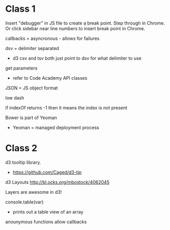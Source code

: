 # Class 1

Insert "debugger" in JS file to create a break point. Step through in Chrome. Or click sidebar near line numbers to insert break point in Chrome.

callbacks = asyncronous - allows for failures

dsv = delimiter separated 
- d3 csv and tsv both just point to dsv for what delimiter to use

get parameters 
- refer to Code Academy API classes

JSON = JS object format

low dash

if indexOf returns -1 then it means the index is not present

Bower is part of Yeoman
- Yeoman = managed deployment process


# Class 2

d3 tooltip library.
- https://github.com/Caged/d3-tip

d3 Layouts
http://bl.ocks.org/mbostock/4062045

Layers are awesome in d3!

console.table(var)
- prints out a table view of an array

anounymous functions allow callbacks